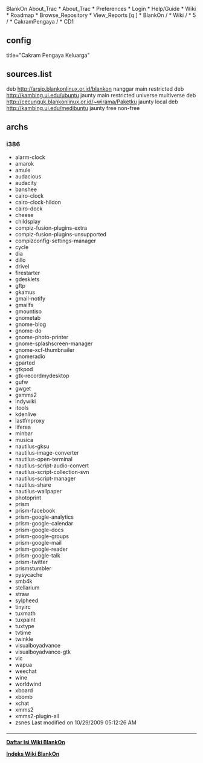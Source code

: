    BlankOn
 About_Trac
    * About_Trac
    * Preferences
    * Login
    * Help/Guide
    * Wiki
    * Roadmap
    * Browse_Repository
    * View_Reports
[q                 ]
    * BlankOn  /
    * Wiki  /
    * 5  /
    * CakramPengaya  /
    * CD1
## config
title="Cakram Pengaya Keluarga"
## sources.list
deb http://arsip.blankonlinux.or.id/blankon nanggar main restricted
deb http://kambing.ui.edu/ubuntu jaunty main restricted universe multiverse
deb http://cecunguk.blankonlinux.or.id/~wirama/Paketku jaunty local
deb http://kambing.ui.edu/medibuntu jaunty free non-free
## archs
### i386
* alarm-clock
* amarok
* amule
* audacious
* audacity
* banshee
* cairo-clock
* cairo-clock-hildon
* cairo-dock
* cheese
* childsplay
* compiz-fusion-plugins-extra
* compiz-fusion-plugins-unsupported
* compizconfig-settings-manager
* cycle
* dia
* dillo
* drivel
* firestarter
* gdesklets
* gftp
* gkamus
* gmail-notify
* gmailfs
* gmountiso
* gnometab
* gnome-blog
* gnome-do
* gnome-photo-printer
* gnome-splashscreen-manager
* gnome-xcf-thumbnailer
* gnomeradio
* gparted
* gtkpod
* gtk-recordmydesktop
* gufw
* gwget
* gxmms2
* indywiki
* itools
* kdenlive
* lastfmproxy
* liferea
* minbar
* musica
* nautilus-gksu
* nautilus-image-converter
* nautilus-open-terminal
* nautilus-script-audio-convert
* nautilus-script-collection-svn
* nautilus-script-manager
* nautilus-share
* nautilus-wallpaper
* photoprint
* prism
* prism-facebook
* prism-google-analytics
* prism-google-calendar
* prism-google-docs
* prism-google-groups
* prism-google-mail
* prism-google-reader
* prism-google-talk
* prism-twitter
* prismstumbler
* pysycache
* smb4k
* stellarium
* straw
* sylpheed
* tinyirc
* tuxmath
* tuxpaint
* tuxtype
* tvtime
* twinkle
* visualboyadvance
* visualboyadvance-gtk
* vlc
* wapua
* weechat
* wine
* worldwind
* xboard
* xbomb
* xchat
* xmms2
* xmms2-plugin-all
* zsnes
Last modified on 10/29/2009 05:12:26 AM
#### 
    
 
 
 
 
 
---
[**Daftar Isi Wiki BlankOn**](/DaftarIsi/README.md)
 
[**Indeks Wiki BlankOn**](/Indeks.md)
